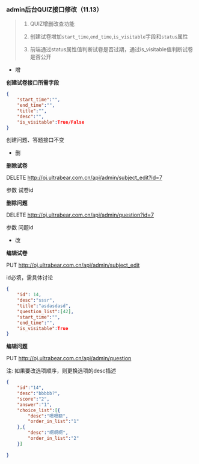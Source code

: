 ### admin后台QUIZ接口修改（11.13）

> 1. QUIZ增删改查功能
>
> 2. 创建试卷增加`start_time`,`end_time`,`is_visitable`字段和`status`属性
> 3. 前端通过status属性值判断试卷是否过期，通过is_visitable值判断试卷是否公开

- 增

**创建试卷接口所需字段**

```json
{
    "start_time":"",
    "end_time":"",
    "title":"",
    "desc":"",
    "is_visitable":True/False
}

```

创建问题、答题接口不变

- 删

**删除试卷**

DELETE http://oj.ultrabear.com.cn/api/admin/subject_edit?id=7

参数 试卷id

**删除问题**

DELETE http://oj.ultrabear.com.cn/api/admin/question?id=7

参数 问题id

- 改

**编辑试卷**

PUT http://oj.ultrabear.com.cn/api/admin/subject_edit

id必填，需具体讨论

```json
{
	"id": 14,
	"desc":"sssr",
	"title":"asdasdasd",
	"question_list":[42],
    "start_time":"",
    "end_time":"",
    "is_visitable":True
}
```

**编辑问题**

PUT http://oj.ultrabear.com.cn/api/admin/question

注: 如果要改选项顺序，则更换选项的desc描述

```json
{
    "id":"14",
	"desc":"bbbbb?",
	"score":"2",
	"answer":"1",
	"choice_list":[{
		"desc":"嗯嗯额",
		"order_in_list":"1"
	},{
		"desc":"啊啊啊",
		"order_in_list":"2"
	}]
			
}
```

